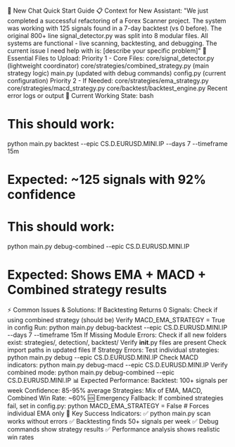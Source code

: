 🚀 New Chat Quick Start Guide
📋 Context for New Assistant:
"We just completed a successful refactoring of a Forex Scanner project. The system was working with 125 signals found in a 7-day backtest (vs 0 before). The original 800+ line signal_detector.py was split into 8 modular files. All systems are functional - live scanning, backtesting, and debugging. The current issue I need help with is: [describe your specific problem]"
📁 Essential Files to Upload:
Priority 1 - Core Files:
core/signal_detector.py (lightweight coordinator)
core/strategies/combined_strategy.py (main strategy logic)
main.py (updated with debug commands)
config.py (current configuration)
Priority 2 - If Needed:
core/strategies/ema_strategy.py
core/strategies/macd_strategy.py
core/backtest/backtest_engine.py
Recent error logs or output
🔧 Current Working State:
bash
# This should work:
python main.py backtest --epic CS.D.EURUSD.MINI.IP --days 7 --timeframe 15m
# Expected: ~125 signals with 92% confidence

# This should work:
python main.py debug-combined --epic CS.D.EURUSD.MINI.IP
# Expected: Shows EMA + MACD + Combined strategy results
⚡ Common Issues & Solutions:
If Backtesting Returns 0 Signals:
Check if using combined strategy (should be)
Verify MACD_EMA_STRATEGY = True in config
Run: python main.py debug-backtest --epic CS.D.EURUSD.MINI.IP --days 7 --timeframe 15m
If Missing Module Errors:
Check if all new folders exist: strategies/, detection/, backtest/
Verify __init__.py files are present
Check import paths in updated files
If Strategy Errors:
Test individual strategies: python main.py debug --epic CS.D.EURUSD.MINI.IP
Check MACD indicators: python main.py debug-macd --epic CS.D.EURUSD.MINI.IP
Verify combined mode: python main.py debug-combined --epic CS.D.EURUSD.MINI.IP
📊 Expected Performance:
Backtest: 100+ signals per week
Confidence: 85-95% average
Strategies: Mix of EMA, MACD, Combined
Win Rate: ~60%
🆘 Emergency Fallback:
If combined strategies fail, set in config.py:
python
MACD_EMA_STRATEGY = False  # Forces individual EMA only
🎯 Key Success Indicators:
✅ python main.py scan works without errors
✅ Backtesting finds 50+ signals per week
✅ Debug commands show strategy results
✅ Performance analysis shows realistic win rates
